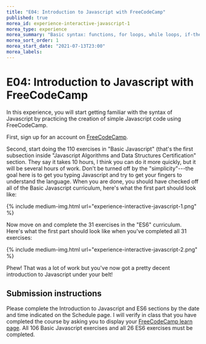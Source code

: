 ```yaml
---
title: "E04: Introduction to Javascript with FreeCodeCamp"
published: true
morea_id: experience-interactive-javascript-1
morea_type: experience
morea_summary: "Basic syntax: functions, for loops, while loops, if-then-else, arrays, objects"
morea_sort_order: 1
morea_start_date: "2021-07-13T23:00"
morea_labels:
---
```


# E04: Introduction to Javascript with FreeCodeCamp

In this experience, you will start getting familiar with the syntax of Javascript by practicing the creation of simple Javascript code using FreeCodeCamp.

First, sign up for an account on [FreeCodeCamp](https://www.freecodecamp.org/).

Second, start doing the 110 exercises in "Basic Javascript" (that's the first subsection inside "Javascript Algorithms and Data Structures Certification" section. They say it takes 10 hours, I think you can do it more quickly, but it will be several hours of work.  Don't be turned off by the "simplicity"---the goal here is to get you typing Javascript and try to get your fingers to understand the language.  When you are done, you should have checked off all of the Basic Javascript curriculum, here's what the first part should look like:

{% include medium-img.html url="experience-interactive-javascript-1.png" %}

Now move on and complete the 31 exercises in the "ES6" curriculum. Here's what the first part should look like when you've completed all 31 exercises:

{% include medium-img.html url="experience-interactive-javascript-2.png" %}

Phew! That was a lot of work but you've now got a pretty decent introduction to Javascript under your belt!

## Submission instructions

Please complete the Introduction to Javascript and ES6 sections by the date and time indicated on the Schedule page. I will verify in class that you have completed the course by asking you to display your [FreeCodeCamp learn page](https://learn.freecodecamp.org/). All 106 Basic Javascript exercises and all 26 ES6 exercises must be completed.


